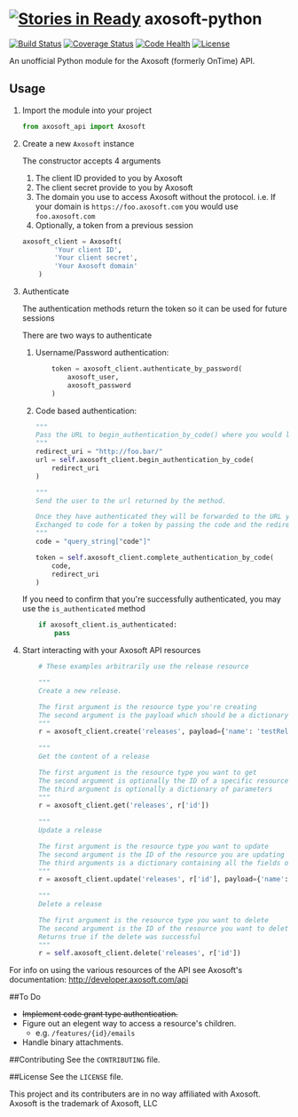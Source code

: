 [![Stories in Ready](https://badge.waffle.io/ckaznocha/axosoft-python.png?label=ready&title=Ready)](https://waffle.io/ckaznocha/axosoft-python)
axosoft-python
================================
[![Build Status](https://travis-ci.org/ckaznocha/axosoft-python.svg?branch=master)](https://travis-ci.org/ckaznocha/axosoft-python)
[![Coverage Status](https://img.shields.io/coveralls/ckaznocha/axosoft-python.svg)](https://coveralls.io/r/ckaznocha/axosoft-python?branch=master)
[![Code Health](https://landscape.io/github/ckaznocha/axosoft-python/master/landscape.png)](https://landscape.io/github/ckaznocha/axosoft-python/master)
[![License](http://img.shields.io/:license-mit-blue.svg)](http://ckaznocha.mit-license.org)

An unofficial Python module for the Axosoft (formerly OnTime) API.

## Usage
1. Import the module into your project

    ```python
    from axosoft_api import Axosoft
    ```

1. Create a new `Axosoft` instance
    
    The constructor accepts 4 arguments
    1. The client ID provided to you by Axosoft
    1. The client secret provide to you by Axosoft
    1. The domain you use to access Axosoft without the protocol.
        i.e. If your domain is `https://foo.axosoft.com` you would use `foo.axosoft.com`
    1. Optionally, a token from a previous session

    ```python
    axosoft_client = Axosoft(
            'Your client ID',
            'Your client secret',
            'Your Axosoft domain'
        )
    ```

1. Authenticate
    
    The authentication methods return the token so it can be used for future sessions

    There are two ways to authenticate
    1. Username/Password authentication:

        ```python
            token = axosoft_client.authenticate_by_password(
                axosoft_user,
                axosoft_password
            )
        ```

    1. Code based authentication:
 
        ```python
        """
        Pass the URL to begin_authentication_by_code() where you would like the access code sent
        """
        redirect_uri = "http://foo.bar/"
        url = self.axosoft_client.begin_authentication_by_code(
            redirect_uri
        )

        """
        Send the user to the url returned by the method.

        Once they have authenticated they will be forwarded to the URL you provided.
        Exchanged to code for a token by passing the code and the redirect_uri to complete_authentication_by_code().
        """
        code = "query_string["code"]"

        token = self.axosoft_client.complete_authentication_by_code(
            code,
            redirect_uri
        )
        ```

    If you need to confirm that you're successfully authenticated, you may use the `is_authenticated` method

    ```python
        if axosoft_client.is_authenticated:
            pass
    ````

1. Start interacting with your Axosoft API resources

    ```python
        # These examples arbitrarily use the release resource

        """
        Create a new release.

        The first argument is the resource type you're creating
        The second argument is the payload which should be a dictionary containing at minimum the required fields for the resource type
        """
        r = axosoft_client.create('releases', payload={'name': 'testRelease', 'release_type': {'id': 1}})
        
        """
        Get the content of a release

        The first argument is the resource type you want to get
        The second argument is optionally the ID of a specific resource
        The third argument is optionally a dictionary of parameters
        """
        r = axosoft_client.get('releases', r['id'])
        
        """
        Update a release

        The first argument is the resource type you want to update
        The second argument is the ID of the resource you are updating
        The third arguments is a dictionary containing all the fields of your resource
        """
        r = axosoft_client.update('releases', r['id'], payload={'name': 'testRelease', 'release_type': {'id': 1}})
        
        """
        Delete a release

        The first argument is the resource type you want to delete
        The second argument is the ID of the resource you want to delete
        Returns true if the delete was successful
        """
        r = self.axosoft_client.delete('releases', r['id'])

    ````

For info on using the various resources of the API see Axosoft's documentation:
http://developer.axosoft.com/api

##To Do
- ~~Implement code grant type authentication.~~
- Figure out an elegent way to access a resource's children.
    - e.g. `/features/{id}/emails`
- Handle binary attachments.

##Contributing
See the `CONTRIBUTING` file.

##License
See the `LICENSE` file.

This project and its contributers are in no way affiliated with Axosoft. Axosoft is the trademark of Axosoft, LLC
